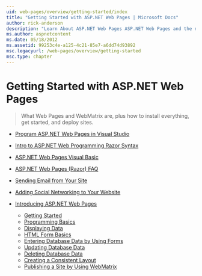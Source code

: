 ```yaml
---
uid: web-pages/overview/getting-started/index
title: "Getting Started with ASP.NET Web Pages | Microsoft Docs"
author: rick-anderson
description: "Learn About ASP.NET Web Pages ASP.NET Web Pages and the new Razor syntax provide a fast, approachable, and lightweight way to combine server code with HTML t..."
ms.author: aspnetcontent
ms.date: 05/18/2012
ms.assetid: 99253c4e-a125-4c21-85e7-a6dd74d93892
msc.legacyurl: /web-pages/overview/getting-started
msc.type: chapter
---
```

Getting Started with ASP.NET Web Pages
====================
> What Web Pages and WebMatrix are, plus how to install everything, get started, and deploy sites.


- [Program ASP.NET Web Pages in Visual Studio](program-asp-net-web-pages-in-visual-studio.md)
- [Intro to ASP.NET Web Programming Razor Syntax](introducing-razor-syntax-c.md)
- [ASP.NET Web Pages Visual Basic](introducing-razor-syntax-vb.md)
- [ASP.NET Web Pages (Razor) FAQ](aspnet-web-pages-razor-faq.md)
- [Sending Email from Your Site](11-adding-email-to-your-web-site.md)
- [Adding Social Networking to Your Website](13-adding-social-networking-to-your-web-site.md)
- [Introducing ASP.NET Web Pages](introducing-aspnet-web-pages-2/index.md)

    - [Getting Started](introducing-aspnet-web-pages-2/getting-started.md)
    - [Programming Basics](introducing-aspnet-web-pages-2/intro-to-web-pages-programming.md)
    - [Displaying Data](introducing-aspnet-web-pages-2/displaying-data.md)
    - [HTML Form Basics](introducing-aspnet-web-pages-2/form-basics.md)
    - [Entering Database Data by Using Forms](introducing-aspnet-web-pages-2/entering-data.md)
    - [Updating Database Data](introducing-aspnet-web-pages-2/updating-data.md)
    - [Deleting Database Data](introducing-aspnet-web-pages-2/deleting-data.md)
    - [Creating a Consistent Layout](introducing-aspnet-web-pages-2/layouts.md)
    - [Publishing a Site by Using WebMatrix](introducing-aspnet-web-pages-2/publishing.md)
